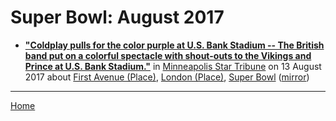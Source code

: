 # Super Bowl: August 2017

 - [**"Coldplay pulls for the color purple at U.S. Bank Stadium -- The British band put on a colorful spectacle with shout-outs to the Vikings and Prince at U.S. Bank Stadium."**](http://www.startribune.com/coldplay-pulls-for-the-color-purple-at-u-s-bank-stadium/440125493/) in [Minneapolis Star Tribune](http://www.startribune.com/) on 13 August 2017 about [First Avenue (Place)](../../topics/place/first-avenue/index.md), [London (Place)](../../topics/place/london/index.md), [Super Bowl](../../topics/super-bowl/index.md) ([mirror](https://web.archive.org/web/*/http://www.startribune.com/coldplay-pulls-for-the-color-purple-at-u-s-bank-stadium/440125493/))

----

[Home](./)

